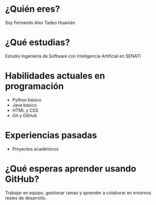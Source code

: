 # ¿Quién eres?
Soy Fernando Alex Tadeo Huamán

# ¿Qué estudias?
Estudio Ingeniería de Software con Inteligencia Artificial en SENATI

# Habilidades actuales en programación
- Python básico
- Java básico
- HTML y CSS
- Git y GitHub

# Experiencias pasadas
- Proyectos académicos

# ¿Qué esperas aprender usando GitHub?
Trabajar en equipo, gestionar ramas y aprender a colaborar en entornos reales de desarrollo.
